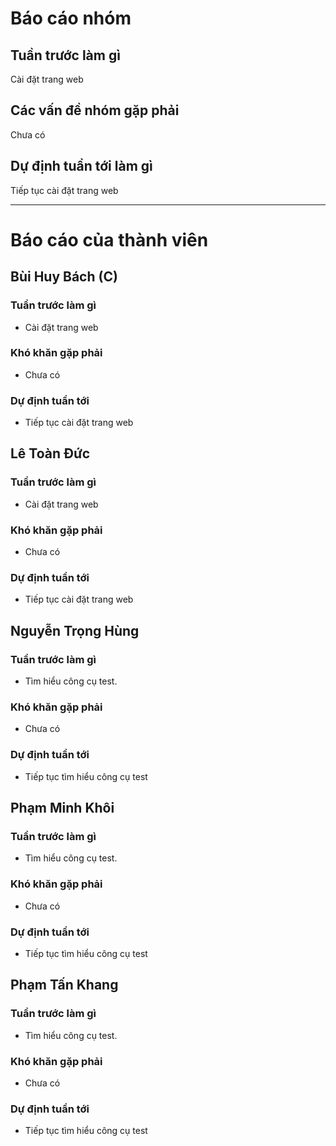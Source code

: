 # Báo cáo nhóm

## Tuần trước làm gì
Cài đặt trang web

## Các vấn đề nhóm gặp phải
Chưa có

## Dự định tuần tới làm gì
Tiếp tục cài đặt trang web

---

# Báo cáo của thành viên

## Bùi Huy Bách (C)

### Tuần trước làm gì
  - Cài đặt trang web

### Khó khăn gặp phải
  - Chưa có

### Dự định tuần tới
  - Tiếp tục cài đặt trang web

## Lê Toàn Đức

### Tuần trước làm gì
  - Cài đặt trang web

### Khó khăn gặp phải
  - Chưa có

### Dự định tuần tới
  - Tiếp tục cài đặt trang web

## Nguyễn Trọng Hùng

### Tuần trước làm gì
  - Tìm hiểu công cụ test.

### Khó khăn gặp phải
  - Chưa có

### Dự định tuần tới
  - Tiếp tục tìm hiểu công cụ test

## Phạm Minh Khôi

### Tuần trước làm gì
  - Tìm hiểu công cụ test.

### Khó khăn gặp phải
  - Chưa có

### Dự định tuần tới
  - Tiếp tục tìm hiểu công cụ test

## Phạm Tấn Khang

### Tuần trước làm gì
  - Tìm hiểu công cụ test.

### Khó khăn gặp phải
  - Chưa có

### Dự định tuần tới
  - Tiếp tục tìm hiểu công cụ test